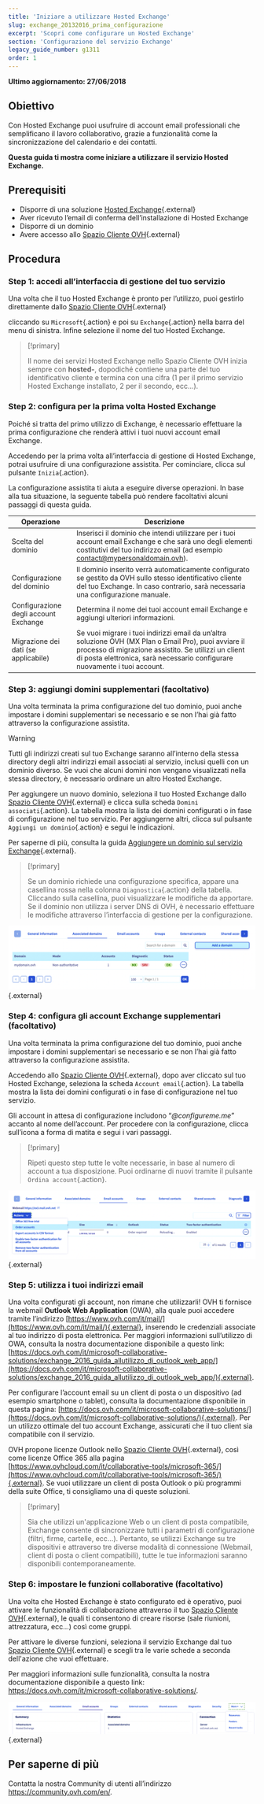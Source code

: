 ```yaml
---
title: 'Iniziare a utilizzare Hosted Exchange'
slug: exchange_20132016_prima_configurazione
excerpt: 'Scopri come configurare un Hosted Exchange'
section: 'Configurazione del servizio Exchange'
legacy_guide_number: g1311
order: 1
---
```


**Ultimo aggiornamento: 27/06/2018**

## Obiettivo

Con Hosted Exchange puoi usufruire di account email professionali che semplificano il lavoro collaborativo, grazie a funzionalità come la sincronizzazione del calendario e dei contatti.

**Questa guida ti mostra come iniziare a utilizzare il servizio Hosted Exchange.**

## Prerequisiti

- Disporre di una soluzione [Hosted Exchange](https://www.ovhcloud.com/it/emails/hosted-exchange/){.external}
- Aver ricevuto l’email di conferma dell’installazione di Hosted Exchange
- Disporre di un dominio
- Avere accesso allo [Spazio Cliente OVH](https://www.ovh.com/auth/?action=gotomanager&from=https://www.ovh.it/&ovhSubsidiary=it){.external}


## Procedura

### Step 1: accedi all’interfaccia di gestione del tuo servizio

Una volta che il tuo Hosted Exchange è pronto per l’utilizzo, puoi gestirlo direttamente dallo [Spazio Cliente OVH](https://www.ovh.com/auth/?action=gotomanager&from=https://www.ovh.it/&ovhSubsidiary=it){.external}

cliccando su `Microsoft`{.action} e poi su `Exchange`{.action} nella barra del menu di sinistra. Infine selezione il nome del tuo Hosted Exchange.

> [!primary]
>
> Il nome dei servizi Hosted Exchange nello Spazio Cliente OVH inizia sempre con **hosted-**, dopodiché contiene una parte del tuo identificativo cliente e termina con una cifra (1 per il primo servizio Hosted Exchange installato, 2 per il secondo, ecc...).
>

### Step 2: configura per la prima volta Hosted Exchange

Poiché si tratta del primo utilizzo di Exchange, è necessario effettuare la prima configurazione che renderà attivi i tuoi nuovi account email Exchange. 

Accedendo per la prima volta all’interfaccia di gestione di Hosted Exchange, potrai usufruire di una configurazione assistita. Per cominciare, clicca sul pulsante `Inizia`{.action}.

La configurazione assistita ti aiuta a eseguire diverse operazioni. In base alla tua situazione, la seguente tabella può rendere facoltativi alcuni passaggi di questa guida.

|Operazione|Descrizione|
|---|---|
|Scelta del dominio|Inserisci il dominio che intendi utilizzare per i tuoi account email Exchange e che sarà uno degli elementi costitutivi del tuo indirizzo email (ad esempio contact@mypersonaldomain.ovh).|
|Configurazione del dominio|Il dominio inserito verrà automaticamente configurato se gestito da OVH sullo stesso identificativo cliente del tuo Exchange. In caso contrario, sarà necessaria una configurazione manuale.|
|Configurazione degli account Exchange|Determina il nome dei tuoi account email Exchange e aggiungi ulteriori informazioni.|
|Migrazione dei dati (se applicabile)|Se vuoi migrare i tuoi indirizzi email da un’altra soluzione OVH (MX Plan o Email Pro), puoi avviare il processo di migrazione assistito. Se utilizzi un client di posta elettronica, sarà necessario configurare nuovamente i tuoi account.|

### Step 3: aggiungi domini supplementari (facoltativo)

Una volta terminata la prima configurazione del tuo dominio, puoi anche impostare i domini supplementari se necessario e se non l’hai già fatto attraverso la configurazione assistita.

> [!warning]
>
> Tutti gli indirizzi creati sul tuo Exchange saranno all’interno della stessa directory degli altri indirizzi email associati al servizio, inclusi quelli con un dominio diverso. Se vuoi che alcuni domini non vengano visualizzati nella stessa directory, è necessario ordinare un altro Hosted Exchange.
>

Per aggiungere un nuovo dominio, seleziona il tuo Hosted Exchange dallo [Spazio Cliente OVH](https://www.ovh.com/auth/?action=gotomanager&from=https://www.ovh.it/&ovhSubsidiary=it){.external} e clicca sulla scheda `Domini associati`{.action}. La tabella mostra la lista dei domini configurati o in fase di configurazione nel tuo servizio. Per aggiungerne altri, clicca sul pulsante `Aggiungi un dominio`{.action} e segui le indicazioni.

Per saperne di più, consulta la guida [Aggiungere un dominio sul servizio Exchange](https://docs.ovh.com/it/microsoft-collaborative-solutions/aggiungere-dominio-su-exchange/){.external}.

> [!primary]
>
> Se un dominio richiede una configurazione specifica, appare una casellina rossa nella colonna `Diagnostica`{.action} della tabella. Cliccando sulla casellina, puoi visualizzare le modifiche da apportare. Se il dominio non utilizza i server DNS di OVH, è necessario effettuare le modifiche attraverso l’interfaccia di gestione per la configurazione. 
>

![Ajout d'un domaine](images/first-steps-hosted-exchange-add-domain.png){.external}


### Step 4: configura gli account Exchange supplementari (facoltativo)

Una volta terminata la prima configurazione del tuo dominio, puoi anche impostare i domini supplementari se necessario e se non l’hai già fatto attraverso la configurazione assistita.

Accedendo allo [Spazio Cliente OVH](https://www.ovh.com/auth/?action=gotomanager&from=https://www.ovh.it/&ovhSubsidiary=it){.external}, dopo aver cliccato sul tuo Hosted Exchange, seleziona la scheda `Account email`{.action}. La tabella mostra la lista dei domini configurati o in fase di configurazione nel tuo servizio.

Gli account in attesa di configurazione includono “*@configureme.me*” accanto al nome dell’account. Per procedere con la configurazione, clicca sull’icona a forma di matita e segui i vari passaggi.

> [!primary]
>
> Ripeti questo step tutte le volte necessarie, in base al numero di account a tua disposizione.  Puoi ordinarne di nuovi tramite il pulsante `Ordina account`{.action}.
>

![Ajout d'un compte](images/first-steps-hosted-exchange-add-account.png){.external}

### Step 5: utilizza i tuoi indirizzi email

Una volta configurati gli account, non rimane che utilizzarli! OVH ti fornisce la webmail **Outlook Web Application** (OWA), alla quale puoi accedere tramite l’indirizzo [https://www.ovh.com/it/mail/](https://www.ovh.com/it/mail/){.external},  inserendo le credenziali associate al tuo indirizzo di posta elettronica. Per maggiori informazioni sull’utilizzo di OWA, consulta la nostra documentazione disponibile a questo link: [https://docs.ovh.com/it/microsoft-collaborative-solutions/exchange_2016_guida_allutilizzo_di_outlook_web_app/](https://docs.ovh.com/it/microsoft-collaborative-solutions/exchange_2016_guida_allutilizzo_di_outlook_web_app/){.external}.

Per configurare l’account email su un client di posta o un dispositivo (ad esempio smartphone o tablet), consulta la documentazione disponibile in questa pagina: [https://docs.ovh.com/it/microsoft-collaborative-solutions/](https://docs.ovh.com/it/microsoft-collaborative-solutions/){.external}. Per un utilizzo ottimale del tuo account Exchange, assicurati che il tuo client sia compatibile con il servizio.

OVH propone licenze Outlook nello [Spazio Cliente OVH](https://www.ovh.com/auth/?action=gotomanager&from=https://www.ovh.it/&ovhSubsidiary=it){.external}, così come licenze Office 365 alla pagina [https://www.ovhcloud.com/it/collaborative-tools/microsoft-365/](https://www.ovhcloud.com/it/collaborative-tools/microsoft-365/){.external}. Se vuoi utilizzare un client di posta Outlook o più programmi della suite Office, ti consigliamo una di queste soluzioni.

> [!primary]
>
> Sia che utilizzi un'applicazione Web o un client di posta compatibile, Exchange consente di sincronizzare tutti i parametri di configurazione (filtri, firme, cartelle, ecc...).
> Pertanto, se utilizzi Exchange su tre dispositivi e attraverso tre diverse modalità di connessione (Webmail, client di posta o client compatibili), tutte le tue informazioni saranno disponibili contemporaneamente.
>

### Step 6: impostare le funzioni collaborative (facoltativo)

Una volta che Hosted Exchange è stato configurato ed è operativo, puoi attivare le funzionalità di collaborazione attraverso il tuo [Spazio Cliente OVH](https://www.ovh.com/auth/?action=gotomanager&from=https://www.ovh.it/&ovhSubsidiary=it){.external}, le quali ti consentono di creare risorse (sale riunioni, attrezzatura, ecc...) così come gruppi.

Per attivare le diverse funzioni, seleziona il servizio Exchange dal tuo [Spazio Cliente OVH](https://www.ovh.com/auth/?action=gotomanager&from=https://www.ovh.it/&ovhSubsidiary=it){.external} e scegli tra le varie schede a seconda dell'azione che vuoi effettuare.

Per maggiori informazioni sulle funzionalità, consulta la nostra documentazione disponibile a questo link: <https://docs.ovh.com/it/microsoft-collaborative-solutions/>.

![Fonctions collaboratives](images/first-steps-hosted-exchange-intro-to-functions.png){.external}


## Per saperne di più

Contatta la nostra Community di utenti all’indirizzo <https://community.ovh.com/en/>.
